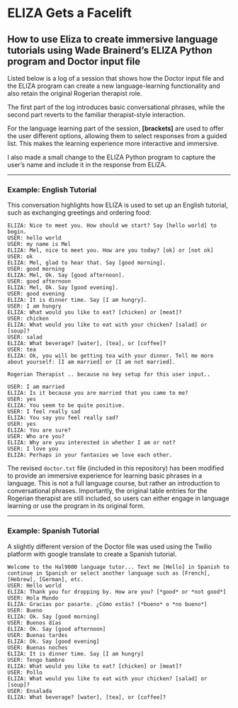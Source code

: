 # ELIZA Gets a Facelift

## How to use Eliza to create immersive language tutorials using Wade Brainerd’s ELIZA Python program and Doctor input file

Listed below is a log of a session that shows how the Doctor input file and the ELIZA program can create a new language-learning functionality and also retain the original Rogerian therapist role.

The first part of the log introduces basic conversational phrases, while the second part reverts to the familiar therapist-style interaction.

For the language learning part of the session, **[brackets]** are used to offer the user different options, allowing them to select responses from a guided list. This makes the learning experience more interactive and immersive.

I also made a small change to the ELIZA Python program to capture the user’s name and include it in the response from ELIZA.

---

### Example: English Tutorial

This conversation highlights how ELIZA is used to set up an English tutorial, such as exchanging greetings and ordering food:

```
ELIZA: Nice to meet you. How should we start? Say [hello world] to begin.  
USER: hello world  
USER: my name is Mel  
ELIZA: Mel, nice to meet you. How are you today? [ok] or [not ok]  
USER: ok  
ELIZA: Mel, glad to hear that. Say [good morning].  
USER: good morning  
ELIZA: Mel, Ok. Say [good afternoon].  
USER: good afternoon  
ELIZA: Mel, Ok. Say [good evening].  
USER: good evening  
ELIZA: It is dinner time. Say [I am hungry].  
USER: I am hungry  
ELIZA: What would you like to eat? [chicken] or [meat]?  
USER: chicken  
ELIZA: What would you like to eat with your chicken? [salad] or [soup]?  
USER: salad  
ELIZA: What beverage? [water], [tea], or [coffee]?  
USER: tea  
ELIZA: Ok, you will be getting tea with your dinner. Tell me more about yourself: [I am married] or [I am not married].  

Rogerian Therapist .. because no key setup for this user input..

USER: I am married  
ELIZA: Is it because you are married that you came to me?  
USER: yes  
ELIZA: You seem to be quite positive.  
USER: I feel really sad  
ELIZA: You say you feel really sad?  
USER: yes  
ELIZA: You are sure?  
USER: Who are you?  
ELIZA: Why are you interested in whether I am or not?  
USER: I love you  
ELIZA: Perhaps in your fantasies we love each other.
```

The revised `doctor.txt` file (included in this repository) has been modified to provide an immersive experience for learning basic phrases in a language. This is not a full language course, but rather an introduction to conversational phrases. Importantly, the original table entries for the Rogerian therapist are still included, so users can either engage in language learning or use the program in its original form.

---

### Example: Spanish Tutorial

A slightly different version of the Doctor file was used using the Twilio platform with google translate to create a Spanish tutorial.
 

```
Welcome to the Hal9000 language tutor... Text me [Hello] in Spanish to continue in Spanish or select another language such as [French], [Hebrew], [German], etc.
USER: Hello world
ELIZA: Thank you for dropping by. How are you? [*good* or *not good*]  
USER: Hola Mundo  
ELIZA: Gracias por pasarte. ¿Cómo estás? [*bueno* o *no bueno*]  
USER: Bueno  
ELIZA: Ok. Say [good morning]  
USER: Buenos días  
ELIZA: Ok. Say [good afternoon]  
USER: Buenas tardes  
ELIZA: Ok. Say [good evening]  
USER: Buenas noches  
ELIZA: It is dinner time. Say [I am hungry]  
USER: Tengo hambre  
ELIZA: What would you like to eat? [chicken] or [meat]?  
USER: Pollo  
ELIZA: What would you like to eat with your chicken? [salad] or [soup]?  
USER: Ensalada  
ELIZA: What beverage? [water], [tea], or [coffee]?
```


